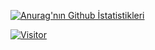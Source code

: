 
[![Anurag'nın Github İstatistikleri](https://github-readme-stats.vercel.app/api?username=switchalpha&show_icons=true&theme=tokyonight)](https://switchalpha.tech)

[![Visitor](https://visitor-badge.laobi.icu/badge?page_id=switchalpha.switchalpha)](#)
